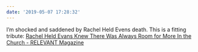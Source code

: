 ```yaml
---
date: '2019-05-07 17:28:32'
---
```

I’m shocked and saddened by Rachel Held Evens death. This is a fitting tribute: [Rachel Held Evans Knew There Was Always Room for More In the Church - RELEVANT Magazine](https://relevantmagazine.com/culture/books/rachel-held-evans-knew-there-was-always-room-for-more-in-the-church/)
